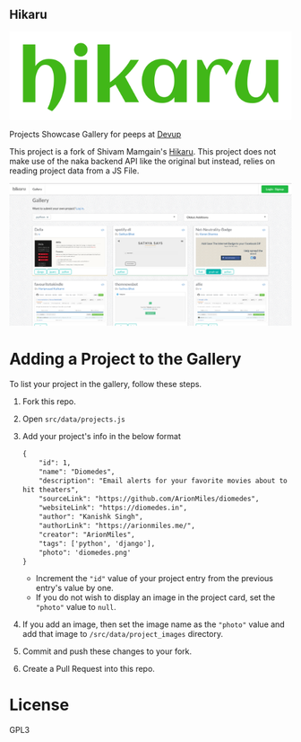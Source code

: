 ## Hikaru

![hikaru](/data/hikaru.png?raw=true)

Projects Showcase Gallery for peeps at [Devup](http://devup.in)

This project is a fork of Shivam Mamgain's [Hikaru](https://github.com/shivammg/hikaru). This project does not make use of the naka backend API like the original but instead, relies on reading project data from a JS File.

![screenshot](/data/screenshot.png?raw=true)

# Adding a Project to the Gallery
To list your project in the gallery, follow these steps.

1. Fork this repo.
2. Open `src/data/projects.js`
3. Add your project's info in the below format
    ```
    {
        "id": 1,
        "name": "Diomedes",
        "description": "Email alerts for your favorite movies about to hit theaters",
        "sourceLink": "https://github.com/ArionMiles/diomedes",
        "websiteLink": "https://diomedes.in",
        "author": "Kanishk Singh",
        "authorLink": "https://arionmiles.me/",
        "creator": "ArionMiles",
        "tags": ['python', 'django'],
        "photo": 'diomedes.png'
    }
    ```

    - Increment the `"id"` value of your project entry from the previous entry's value by one.
    - If you do not wish to display an image in the project card, set the `"photo"` value to `null`.
4. If you add an image, then set the image name as the `"photo"` value and add that image to `/src/data/project_images` directory.
5. Commit and push these changes to your fork.
6. Create a Pull Request into this repo.

# License
GPL3